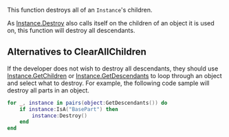 This function destroys all of an `Instance`'s children.

As [Instance.Destroy](https://developer.roblox.com/api-reference/function/Instance/Destroy) also calls itself on the children of an object it is used on, this function will destroy all descendants.

## Alternatives to ClearAllChildren

If the developer does not wish to destroy all descendants, they should use [Instance.GetChildren](https://developer.roblox.com/api-reference/function/Instance/GetChildren) or [Instance.GetDescendants](https://developer.roblox.com/api-reference/function/Instance/GetDescendants) to loop through an object and select what to destroy. For example, the following code sample will destroy all parts in an object.

```lua
for _, instance in pairs(object:GetDescendants()) do
	if instance:IsA("BasePart") then
		instance:Destroy()
	end
end
```
